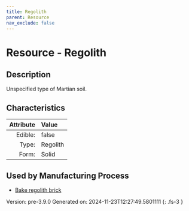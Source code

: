```yaml
---
title: Regolith
parent: Resource
nav_exclude: false
---
```

# Resource - Regolith

## Description
 &#10;&#9;&#9;Unspecified type of Martian soil.

## Characteristics

| Attribute      | Value |
|--------:|:------|
|Edible:|false|
|Type:|Regolith|
|Form:|Solid|
 

## Used by Manufacturing Process

- [Bake regolith brick](../process/bake-regolith-brick.html)


    

Version: pre-3.9.0 Generated on: 2024-11-23T12:27:49.5801111
{: .fs-3 }
